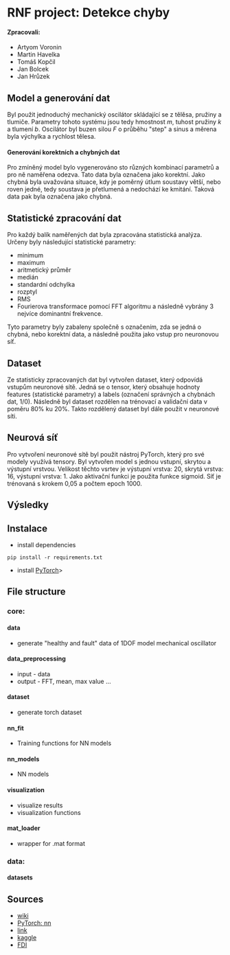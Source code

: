 # RNF project: Detekce chyby

#### Zpracovali: 
- Artyom Voronin
- Martin Havelka
- Tomáš Kopčil
- Jan Bolcek
- Jan Hrůzek

## Model a generování dat
Byl použit jednoduchý mechanický oscilátor skládající se z tělěsa, pružiny a tlumiče. Parametry tohoto systému jsou tedy hmostnost *m*, tuhost pružiny *k* a tlumení *b*.
Oscilátor byl buzen silou *F* o průběhu "step" a sinus a měrena byla výchylka a rychlost tělesa.

#### Generování korektních a chybných dat
Pro zmíněný model bylo vygenerováno sto různých kombinací parametrů a pro ně naměřena odezva. Tato data byla označena jako korektní.
Jako chybná byla uvažována situace, kdy je poměrný útlum soustavy větší, nebo roven jedné, tedy soustava je přetlumená a nedochází ke kmitání. Taková data pak byla označena jako chybná.

## Statistické zpracování dat
Pro každý balík naměřených dat byla zpracována statistická analýza. Určeny byly následující statistické parametry:
- minimum
- maximum
- aritmetický průměr
- medián
- standardní odchylka
- rozptyl
- RMS
- Fourierova transformace pomocí FFT algoritmu a následně vybrány 3 nejvíce dominantní frekvence.

Tyto parametry byly zabaleny společně s označením, zda se jedná o chybná, nebo korektní data, a následně použita jako vstup pro neuronovou síť.

## Dataset
Ze statisticky zpracovaných dat byl vytvořen dataset, který odpovídá vstupům neuronové sítě. Jedná se o tensor, který obsahuje hodnoty features (statistické parametry) a labels (označení správných a chybnách dat, 1/0). Následně byl dataset rozdělen na trénovací a validační data v poměru 80% ku 20%. Takto rozdělený dataset byl dále použit v neuronové síti.

## Neurová síť
Pro vytvoření neuronové sítě byl použit nástroj PyTorch, který pro své modely využívá tensory. Byl vytvořen model s jednou vstupní, skrytou a výstupní vrstvou. Velikost těchto vsrtev je výstupní vrstva: 20, skrytá vrstva: 16, výstupní vrstva: 1. Jako aktivační funkci je použita funkce sigmoid. Síť je trénovaná s krokem 0,05 a počtem epoch 1000. 

## Výsledky

## Instalace 
- install dependencies
```shell
pip install -r requirements.txt
```
- install [PyTorch](https://pytorch.org/get-started/locally/)>

## File structure

### core:
#### data
- generate "healthy and fault" data of 1DOF model mechanical oscillator

#### data_preprocessing
- input - data
- output - FFT, mean, max value ...
 
#### dataset
- generate torch dataset

#### nn_fit 
- Training functions for NN models

#### nn_models 
- NN models

#### visualization
- visualize results
- visualization functions

#### mat_loader
- wrapper for .mat format
 
### data:
#### datasets

## Sources
- [wiki](https://en.wikipedia.org/wiki/Fault_detection_and_isolation)
- [PyTorch: nn](https://pytorch.org/tutorials/beginner/pytorch_with_examples.html#pytorch-nn)
- [link](https://www.sciencedirect.com/science/article/pii/S1876610218304831)
- [kaggle](https://www.kaggle.com/c/vsb-power-line-fault-detection/notebooks)
- [FDI](https://www.researchgate.net/publication/221412815_Fault_detection_methods_A_literature_survey/)
